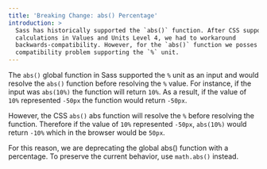 ```yaml
---
title: 'Breaking Change: abs() Percentage'
introduction: >
  Sass has historically supported the `abs()` function. After CSS supported
  calculations in Values and Units Level 4, we had to workaround
  backwards-compatibility. However, for the `abs()` function we posses a
  compatibility problem supporting the `%` unit.
---
```


The `abs()` global function in Sass supported the `%` unit as an input and would
resolve the `abs()` function before resolving the `%` value. For instance, if
the input was `abs(10%)` the function will return `10%`. As a result, if the
value of `10%` represented `-50px` the function would return `-50px`.

However, the CSS `abs()` abs function will resolve the `%` before resolving the
function. Therefore if the value of `10%` represented `-50px`, `abs(10%)` would
return `-10%` which in the browser would be `50px`.

For this reason, we are deprecating the global abs() function with a percentage.
To preserve the current behavior, use `math.abs()` instead.

